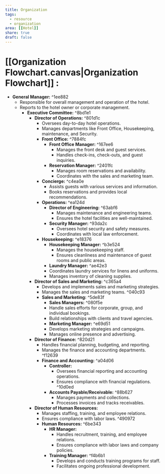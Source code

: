 ```yaml
---
title: Organization
tags:
  - resource 
  - organization
area: [[Hotel]]
share: true
draft: false
---
```


# [[Organization Flowchart.canvas|Organization Flowchart]] :

- **General Manager:** ^1ee882
    - Responsible for overall management and operation of the hotel.
    - Reports to the hotel owner or corporate management.
		- **Executive Committee:**  ^8bd1e1
		    - **Director of Operations:** ^801d1c
		        - Oversees day-to-day hotel operations.
		        - Manages departments like Front Office, Housekeeping, maintenance, and Security.
				- **Front Office:** ^7884fc
				    - **Front Office Manager:** ^167ee6
				        - Manages the front desk and guest services.
				        - Handles check-ins, check-outs, and guest inquiries.
				    - **Reservation Manager:** ^2401fc
				        - Manages room reservations and availability.
				        - Coordinates with the sales and marketing team.
			    - **Concierge:** ^c4ea0e
			        - Assists guests with various services and information.
			        - Books reservations and provides local recommendations.
				- **Operations:** ^ea124d
				    - **Director of Engineering:** ^63abf6
				        - Manages maintenance and engineering teams.
				        - Ensures the hotel facilities are well-maintained.
				    - **Security Manager:** ^93da2c
				        - Oversees hotel security and safety measures.
				        - Coordinates with local law enforcement.  
				- **Housekeeping:** ^e18376
				    - **Housekeeping Manager:** ^b3e524
				        - Manages the housekeeping staff.
				        - Ensures cleanliness and maintenance of guest rooms and public areas.
					- **Laundry Manager:** ^ae42e3
			        - Coordinates laundry services for linens and uniforms.
			        - Manages inventory of cleaning supplies.	
			- **Director of Sales and Marketing:** ^c365a4
		        - Develops and implements sales and marketing strategies.
		        - Manages the sales and marketing teams.  ^040c93
				- **Sales and Marketing:** ^5de83f
				    - **Sales Managers:** ^080f5e
			        - Handle sales efforts for corporate, group, and individual bookings.
			        - Build relationships with clients and travel agencies.
				    - **Marketing Manager:** ^e69d51
			        - Develops marketing strategies and campaigns.
			        - Manages online presence and advertising.
			- **Director of Finance:** ^820d21
		        - Handles financial planning, budgeting, and reporting.
		        - Manages the finance and accounting departments. ^f12639
				- **Finance and Accounting:** ^a04d06
					- **Controller:**
				        - Oversees financial reporting and accounting operations.
				        - Ensures compliance with financial regulations. ^10d0ed
				    - **Accounts Payable/Receivable:** ^88b627
				        - Manages payments and collections.
				        - Processes invoices and tracks receivables.
			- **Director of Human Resources:**
		        - Manages staffing, training, and employee relations.
		        - Ensures compliance with labor laws. ^490972
				- **Human Resources:** ^6be343
				    - **HR Manager:**
				        - Handles recruitment, training, and employee relations.
				        - Ensures compliance with labor laws and company policies.
				    - **Training Manager:** ^f4b6b1
				        - Develops and conducts training programs for staff.
				        - Facilitates ongoing professional development.



